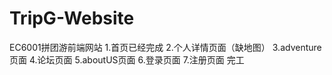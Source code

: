 # TripG-Website
EC6001拼团游前端网站
1.首页已经完成
2.个人详情页面（缺地图）
3.adventure页面
4.论坛页面
5.aboutUS页面
6.登录页面
7.注册页面
完工
